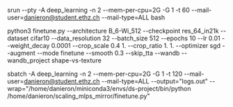 
srun --pty -A deep_learning -n 2 --mem-per-cpu=2G -G 1 -t 60 --mail-user=danieron@student.ethz.ch --mail-type=ALL bash 

python3 finetune.py --architecture B_6-Wi_512 --checkpoint res_64_in21k --dataset cifar10 --data_resolution 32 --batch_size 512 --epochs 10 --lr 0.01 --weight_decay 0.0001 --crop_scale 0.4 1. --crop_ratio 1. 1. --optimizer sgd --augment --mode finetune --smooth 0.3 --skip_tta --wandb --wandb_project shape-vs-texture

sbatch -A deep_learning -n 2 --mem-per-cpu=2G -G 1 -t 120 --mail-user=danieron@student.ethz.ch --mail-type=ALL --output="logs.out" --wrap="/home/danieron/miniconda3/envs/ds-project/bin/python /home/danieron/scaling_mlps_mirror/finetune.py"
